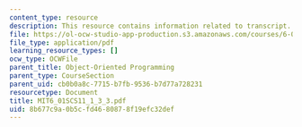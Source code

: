 ```yaml
---
content_type: resource
description: This resource contains information related to transcript.
file: https://ol-ocw-studio-app-production.s3.amazonaws.com/courses/6-01sc-introduction-to-electrical-engineering-and-computer-science-i-spring-2011/8b677c9a0b5cfd4680878f19efc32def_MIT6_01SCS11_1_3_3.pdf
file_type: application/pdf
learning_resource_types: []
ocw_type: OCWFile
parent_title: Object-Oriented Programming
parent_type: CourseSection
parent_uid: cb0b0a8c-7715-b7fb-9536-b7d77a728231
resourcetype: Document
title: MIT6_01SCS11_1_3_3.pdf
uid: 8b677c9a-0b5c-fd46-8087-8f19efc32def
---
```

